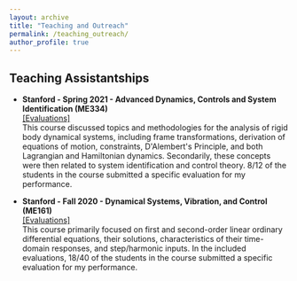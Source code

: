 ```yaml
---
layout: archive
title: "Teaching and Outreach"
permalink: /teaching_outreach/
author_profile: true
---
```


<style>
  .boxed {
    color: black;
    border: 3px solid black;
    margin: 0px auto;
    padding: 10px;
    border-radius: 10px;
  }
</style>

## Teaching Assistantships

- **Stanford - Spring 2021 - Advanced Dynamics, Controls and System Identification (ME334)**  
[[Evaluations]](http://alberthli.github.io/files/teaching_evals/me334_evals.pdf)  
This course discussed topics and methodologies for the analysis of rigid body dynamical systems, including frame transformations, derivation of equations of motion, constraints, D'Alembert's Principle, and both Lagrangian and Hamiltonian dynamics. Secondarily, these concepts were then related to system identification and control theory. 8/12 of the students in the course submitted a specific evaluation for my performance.

- **Stanford - Fall 2020 - Dynamical Systems, Vibration, and Control (ME161)**  
[[Evaluations]](http://alberthli.github.io/files/teaching_evals/me161_evals.pdf)  
This course primarily focused on first and second-order linear ordinary differential equations, their solutions, characteristics of their time-domain responses, and step/harmonic inputs. In the included evaluations, 18/40 of the students in the course submitted a specific evaluation for my performance.